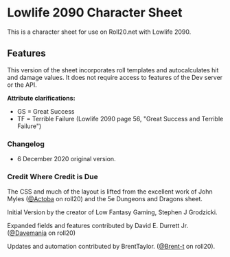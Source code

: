 # Lowlife 2090 Character Sheet

This is a character sheet for use on Roll20.net with Lowlife 2090.

## Features
This version of the sheet incorporates roll templates and autocalculates hit and damage values. It does not require access to features of the Dev server or the API.

**Attribute clarifications:**

* GS = Great Success
* TF = Terrible Failure
(Lowlife 2090 page 56, "Great Success and Terrible Failure")

### Changelog
* 6 December 2020 original version.

### Credit Where Credit is Due
The CSS and much of the layout is lifted from the excellent work of John Myles ([@Actoba](https://app.roll20.net/users/427494/actoba) on roll20) and the 5e Dungeons and Dragons sheet.

Initial Version by the creator of Low Fantasy Gaming, Stephen J Grodzicki.

Expanded fields and features contributed by David E. Durrett Jr. ([@Davemania](https://app.roll20.net/users/76/davemania) on roll20)

Updates and automation contributed by BrentTaylor. ([@Brent-t](https://app.roll20.net/users/1878655/brent-t) on roll20).
